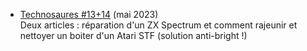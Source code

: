 * [Technosaures #13+14](https://www.programmez.com/technosaures/technosaures-1314) (mai 2023) <br/>
Deux articles : réparation d'un ZX Spectrum et comment rajeunir et nettoyer un boiter d'un Atari STF (solution anti-bright !)
<br/>